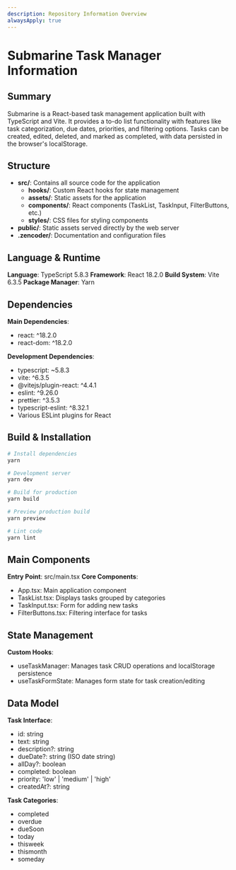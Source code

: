 ```yaml
---
description: Repository Information Overview
alwaysApply: true
---
```


# Submarine Task Manager Information

## Summary
Submarine is a React-based task management application built with TypeScript and Vite. It provides a to-do list functionality with features like task categorization, due dates, priorities, and filtering options. Tasks can be created, edited, deleted, and marked as completed, with data persisted in the browser's localStorage.

## Structure
- **src/**: Contains all source code for the application
  - **hooks/**: Custom React hooks for state management
  - **assets/**: Static assets for the application
  - **components/**: React components (TaskList, TaskInput, FilterButtons, etc.)
  - **styles/**: CSS files for styling components
- **public/**: Static assets served directly by the web server
- **.zencoder/**: Documentation and configuration files

## Language & Runtime
**Language**: TypeScript 5.8.3
**Framework**: React 18.2.0
**Build System**: Vite 6.3.5
**Package Manager**: Yarn

## Dependencies
**Main Dependencies**:
- react: ^18.2.0
- react-dom: ^18.2.0

**Development Dependencies**:
- typescript: ~5.8.3
- vite: ^6.3.5
- @vitejs/plugin-react: ^4.4.1
- eslint: ^9.26.0
- prettier: ^3.5.3
- typescript-eslint: ^8.32.1
- Various ESLint plugins for React

## Build & Installation
```bash
# Install dependencies
yarn

# Development server
yarn dev

# Build for production
yarn build

# Preview production build
yarn preview

# Lint code
yarn lint
```

## Main Components
**Entry Point**: src/main.tsx
**Core Components**:
- App.tsx: Main application component
- TaskList.tsx: Displays tasks grouped by categories
- TaskInput.tsx: Form for adding new tasks
- FilterButtons.tsx: Filtering interface for tasks

## State Management
**Custom Hooks**:
- useTaskManager: Manages task CRUD operations and localStorage persistence
- useTaskFormState: Manages form state for task creation/editing

## Data Model
**Task Interface**:
- id: string
- text: string
- description?: string
- dueDate?: string (ISO date string)
- allDay?: boolean
- completed: boolean
- priority: 'low' | 'medium' | 'high'
- createdAt?: string

**Task Categories**:
- completed
- overdue
- dueSoon
- today
- thisweek
- thismonth
- someday